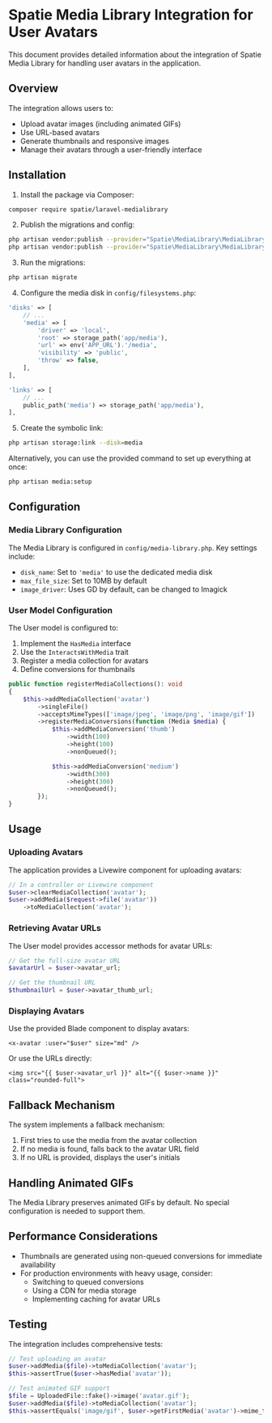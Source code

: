 # Spatie Media Library Integration for User Avatars

This document provides detailed information about the integration of Spatie Media Library for handling user avatars in the application.

## Overview

The integration allows users to:
- Upload avatar images (including animated GIFs)
- Use URL-based avatars
- Generate thumbnails and responsive images
- Manage their avatars through a user-friendly interface

## Installation

1. Install the package via Composer:

```bash
composer require spatie/laravel-medialibrary
```

2. Publish the migrations and config:

```bash
php artisan vendor:publish --provider="Spatie\MediaLibrary\MediaLibraryServiceProvider" --tag="migrations"
php artisan vendor:publish --provider="Spatie\MediaLibrary\MediaLibraryServiceProvider" --tag="config"
```

3. Run the migrations:

```bash
php artisan migrate
```

4. Configure the media disk in `config/filesystems.php`:

```php
'disks' => [
    // ...
    'media' => [
        'driver' => 'local',
        'root' => storage_path('app/media'),
        'url' => env('APP_URL').'/media',
        'visibility' => 'public',
        'throw' => false,
    ],
],

'links' => [
    // ...
    public_path('media') => storage_path('app/media'),
],
```

5. Create the symbolic link:

```bash
php artisan storage:link --disk=media
```

Alternatively, you can use the provided command to set up everything at once:

```bash
php artisan media:setup
```

## Configuration

### Media Library Configuration

The Media Library is configured in `config/media-library.php`. Key settings include:

- `disk_name`: Set to `'media'` to use the dedicated media disk
- `max_file_size`: Set to 10MB by default
- `image_driver`: Uses GD by default, can be changed to Imagick

### User Model Configuration

The User model is configured to:

1. Implement the `HasMedia` interface
2. Use the `InteractsWithMedia` trait
3. Register a media collection for avatars
4. Define conversions for thumbnails

```php
public function registerMediaCollections(): void
{
    $this->addMediaCollection('avatar')
        ->singleFile()
        ->acceptsMimeTypes(['image/jpeg', 'image/png', 'image/gif'])
        ->registerMediaConversions(function (Media $media) {
            $this->addMediaConversion('thumb')
                ->width(100)
                ->height(100)
                ->nonQueued();

            $this->addMediaConversion('medium')
                ->width(300)
                ->height(300)
                ->nonQueued();
        });
}
```

## Usage

### Uploading Avatars

The application provides a Livewire component for uploading avatars:

```php
// In a controller or Livewire component
$user->clearMediaCollection('avatar');
$user->addMedia($request->file('avatar'))
    ->toMediaCollection('avatar');
```

### Retrieving Avatar URLs

The User model provides accessor methods for avatar URLs:

```php
// Get the full-size avatar URL
$avatarUrl = $user->avatar_url;

// Get the thumbnail URL
$thumbnailUrl = $user->avatar_thumb_url;
```

### Displaying Avatars

Use the provided Blade component to display avatars:

```blade
<x-avatar :user="$user" size="md" />
```

Or use the URLs directly:

```blade
<img src="{{ $user->avatar_url }}" alt="{{ $user->name }}" class="rounded-full">
```

## Fallback Mechanism

The system implements a fallback mechanism:

1. First tries to use the media from the avatar collection
2. If no media is found, falls back to the avatar URL field
3. If no URL is provided, displays the user's initials

## Handling Animated GIFs

The Media Library preserves animated GIFs by default. No special configuration is needed to support them.

## Performance Considerations

- Thumbnails are generated using non-queued conversions for immediate availability
- For production environments with heavy usage, consider:
  - Switching to queued conversions
  - Using a CDN for media storage
  - Implementing caching for avatar URLs

## Testing

The integration includes comprehensive tests:

```php
// Test uploading an avatar
$user->addMedia($file)->toMediaCollection('avatar');
$this->assertTrue($user->hasMedia('avatar'));

// Test animated GIF support
$file = UploadedFile::fake()->image('avatar.gif');
$user->addMedia($file)->toMediaCollection('avatar');
$this->assertEquals('image/gif', $user->getFirstMedia('avatar')->mime_type);
```
